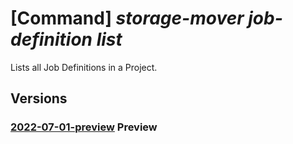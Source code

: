 # [Command] _storage-mover job-definition list_

Lists all Job Definitions in a Project.

## Versions

### [2022-07-01-preview](/Resources/mgmt-plane/L3N1YnNjcmlwdGlvbnMve30vcmVzb3VyY2Vncm91cHMve30vcHJvdmlkZXJzL21pY3Jvc29mdC5zdG9yYWdlbW92ZXIvc3RvcmFnZW1vdmVycy97fS9wcm9qZWN0cy97fS9qb2JkZWZpbml0aW9ucw==/2022-07-01-preview.xml) **Preview**

<!-- mgmt-plane /subscriptions/{}/resourcegroups/{}/providers/microsoft.storagemover/storagemovers/{}/projects/{}/jobdefinitions 2022-07-01-preview -->
